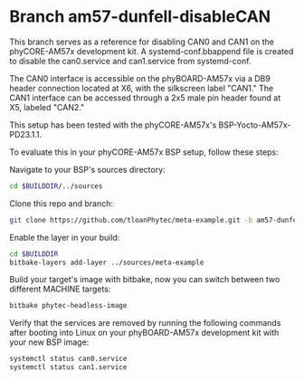 # Branch am57-dunfell-disableCAN

This branch serves as a reference for disabling CAN0 and CAN1 on the phyCORE-AM57x development kit. A systemd-conf.bbappend file is created to disable the can0.service and can1.service from systemd-conf. 

The CAN0 interface is accessible on the phyBOARD-AM57x via a DB9 header connection located at X6, with the silkscreen label "CAN1." The CAN1 interface can be accessed through a 2x5 male pin header found at X5, labeled "CAN2."

This setup has been tested with the phyCORE-AM57x's BSP-Yocto-AM57x-PD23.1.1.

To evaluate this in your phyCORE-AM57x BSP setup, follow these steps:

Navigate to your BSP's sources directory: 

```sh
cd $BUILDDIR/../sources
```

Clone this repo and branch: 

```sh
git clone https://github.com/tloanPhytec/meta-example.git -b am57-dunfell-disableCAN
```

Enable the layer in your build: 

```sh
cd $BUILDDIR
bitbake-layers add-layer ../sources/meta-example
```

Build your target's image with bitbake, now you can switch between two different MACHINE targets:

```sh
bitbake phytec-headless-image
```

Verify that the services are removed by running the following commands after booting into Linux on your phyBOARD-AM57x development kit with your new BSP image: 

```sh
systemctl status can0.service
systemctl status can1.service
```
